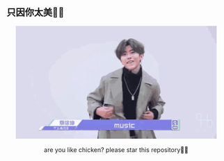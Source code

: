 ## 只因你太美🐔🏀
<p align="center">
    <img src="https://github.com/Liulw123/ji-ni-tai-mei/blob/main/public/kun.gif" height="260px">
</p>
<p align="center"> are you like chicken? please star this repository🐔🏀 </p>
